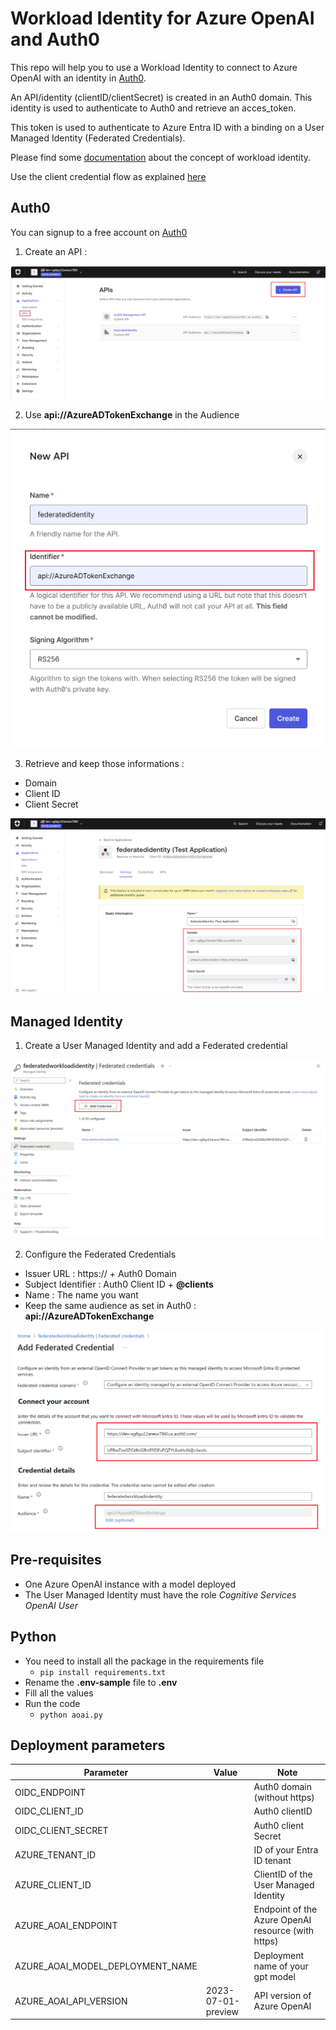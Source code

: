 # Workload Identity for Azure OpenAI and Auth0

This repo will help you to use a Workload Identity to connect to Azure OpenAI with an identity in [Auth0](https://auth0.com/).

An API/identity (clientID/clientSecret) is created in an Auth0 domain. This identity is used to authenticate to Auth0 and retrieve an acces_token.  

This token is used to authenticate to Azure Entra ID with a binding on a User Managed Identity (Federated Credentials).

Please find some [documentation](https://learn.microsoft.com/en-us/entra/workload-id/workload-identity-federation#how-it-works) about the concept of workload identity.

Use the client credential flow as explained [here](https://learn.microsoft.com/en-us/entra/identity-platform/v2-oauth2-client-creds-grant-flow#third-case-access-token-request-with-a-federated-credential)

## Auth0

You can signup to a free account on [Auth0](https://auth0.com/)

1. Create an API :

![API in Auth0](./img/1.png)

2. Use **api://AzureADTokenExchange** in the Audience

![API in Auth0](./img/2.png)

3. Retrieve and keep those informations :
  - Domain
  - Client ID
  - Client Secret

![API in Auth0](./img/3.png)

## Managed Identity

1. Create a User Managed Identity and add a Federated credential

![API in Auth0](./img/4.png)

2. Configure the Federated Credentials

- Issuer URL : https:// + Auth0 Domain  
- Subject Identifier : Auth0 Client ID + **@clients**  
- Name : The name you want
- Keep the same audience as set in Auth0 : **api://AzureADTokenExchange**

![API in Auth0](./img/5.png)

## Pre-requisites

- One Azure OpenAI instance with a model deployed
- The User Managed Identity must have the role *Cognitive Services OpenAI User*

## Python

- You need to install all the package in the requirements file
  - `pip install requirements.txt`
- Rename the **.env-sample** file to **.env**
- Fill all the values
- Run the code
  - `python aoai.py`

## Deployment parameters

| Parameter | Value | Note |
| --- | --- | ------------- |
|OIDC_ENDPOINT||Auth0 domain (without https)|
|OIDC_CLIENT_ID||Auth0 clientID| 
|OIDC_CLIENT_SECRET||Auth0 client Secret|
|AZURE_TENANT_ID||ID of your Entra ID tenant|
|AZURE_CLIENT_ID||ClientID of the User Managed Identity|
|AZURE_AOAI_ENDPOINT||Endpoint of the Azure OpenAI resource (with https)|
|AZURE_AOAI_MODEL_DEPLOYMENT_NAME||Deployment name of your gpt model|
|AZURE_AOAI_API_VERSION|2023-07-01-preview|API version of Azure OpenAI|


